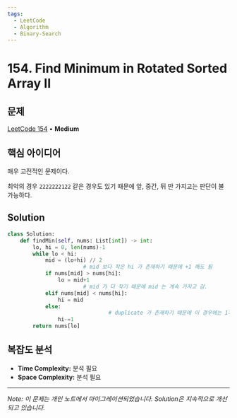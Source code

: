 ```yaml
---
tags:
  - LeetCode
  - Algorithm
  - Binary-Search
---
```


# 154. Find Minimum in Rotated Sorted Array II

## 문제

[LeetCode 154](https://leetcode.com/problems/find-minimum-in-rotated-sorted-array-ii/) • **Medium**

## 핵심 아이디어

매우 고전적인 문제이다.

최악의 경우 `2222222122` 같은 경우도 있기 때문에 앞, 중간, 뒤 만 가지고는 판단이 불가능하다.

## Solution

```python
class Solution:
    def findMin(self, nums: List[int]) -> int:
        lo, hi = 0, len(nums)-1
        while lo < hi:
            mid = (lo+hi) // 2
						# mid 보다 작은 hi 가 존재하기 때문에 +1 해도 됨
            if nums[mid] > nums[hi]:
                lo = mid+1
						# mid 가 더 작기 때문에 mid 는 계속 가지고 감.
            elif nums[mid] < nums[hi]:
                hi = mid
            else:
								# duplicate 가 존재하기 때문에 이 경우에는 1개씩 체크를 해주어야 한다.
                hi-=1
        return nums[lo]
```

## 복잡도 분석

- **Time Complexity:** 분석 필요
- **Space Complexity:** 분석 필요


---

*Note: 이 문제는 개인 노트에서 마이그레이션되었습니다. Solution은 지속적으로 개선되고 있습니다.*
